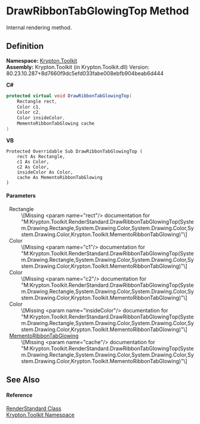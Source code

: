 # DrawRibbonTabGlowingTop Method


Internal rendering method.



## Definition
**Namespace:** <a href="79d2eac2-21f4-54ff-7552-b20c33c30600.md">Krypton.Toolkit</a>  
**Assembly:** Krypton.Toolkit (in Krypton.Toolkit.dll) Version: 80.23.10.287+8d7660f9dc5efd033fabe008ebfb904beab6d444

**C#**
``` C#
protected virtual void DrawRibbonTabGlowingTop(
	Rectangle rect,
	Color c1,
	Color c2,
	Color insideColor,
	MementoRibbonTabGlowing cache
)
```
**VB**
``` VB
Protected Overridable Sub DrawRibbonTabGlowingTop ( 
	rect As Rectangle,
	c1 As Color,
	c2 As Color,
	insideColor As Color,
	cache As MementoRibbonTabGlowing
)
```



#### Parameters
<dl><dt>  Rectangle</dt><dd>\[Missing &lt;param name="rect"/&gt; documentation for "M:Krypton.Toolkit.RenderStandard.DrawRibbonTabGlowingTop(System.Drawing.Rectangle,System.Drawing.Color,System.Drawing.Color,System.Drawing.Color,Krypton.Toolkit.MementoRibbonTabGlowing)"\]</dd><dt>  Color</dt><dd>\[Missing &lt;param name="c1"/&gt; documentation for "M:Krypton.Toolkit.RenderStandard.DrawRibbonTabGlowingTop(System.Drawing.Rectangle,System.Drawing.Color,System.Drawing.Color,System.Drawing.Color,Krypton.Toolkit.MementoRibbonTabGlowing)"\]</dd><dt>  Color</dt><dd>\[Missing &lt;param name="c2"/&gt; documentation for "M:Krypton.Toolkit.RenderStandard.DrawRibbonTabGlowingTop(System.Drawing.Rectangle,System.Drawing.Color,System.Drawing.Color,System.Drawing.Color,Krypton.Toolkit.MementoRibbonTabGlowing)"\]</dd><dt>  Color</dt><dd>\[Missing &lt;param name="insideColor"/&gt; documentation for "M:Krypton.Toolkit.RenderStandard.DrawRibbonTabGlowingTop(System.Drawing.Rectangle,System.Drawing.Color,System.Drawing.Color,System.Drawing.Color,Krypton.Toolkit.MementoRibbonTabGlowing)"\]</dd><dt>  <a href="01e6ab1d-2ac7-9687-0c68-d9a93370dd76.md">MementoRibbonTabGlowing</a></dt><dd>\[Missing &lt;param name="cache"/&gt; documentation for "M:Krypton.Toolkit.RenderStandard.DrawRibbonTabGlowingTop(System.Drawing.Rectangle,System.Drawing.Color,System.Drawing.Color,System.Drawing.Color,Krypton.Toolkit.MementoRibbonTabGlowing)"\]</dd></dl>

## See Also


#### Reference
<a href="8a8b9945-a6ad-21c4-5182-014e3b962e19.md">RenderStandard Class</a>  
<a href="79d2eac2-21f4-54ff-7552-b20c33c30600.md">Krypton.Toolkit Namespace</a>  
